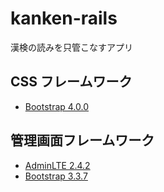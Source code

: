 # kanken-rails
漢検の読みを只管こなすアプリ

## CSS フレームワーク
- [Bootstrap 4.0.0](https://getbootstrap.com/)

## 管理画面フレームワーク
- [AdminLTE 2.4.2](https://adminlte.io/)
- [Bootstrap 3.3.7](https://getbootstrap.com/)
